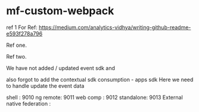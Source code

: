 # mf-custom-webpack

ref 1
For Ref: https://medium.com/analytics-vidhya/writing-github-readme-e593f278a796

Ref one.

Ref two.

We have not added / updated event sdk and 

also forgot to add the contextual sdk consumption - apps sdk
Here we need to handle update the event data

shell : 9010
ng remote: 9011
web comp : 9012
standalone: 9013
External native federation : 

